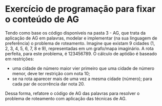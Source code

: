 # Exercício de programação para fixar o conteúdo de AG

Tendo como base os código disponíveis na pasta 3 - AG, que trata da aplicação de AG em palavras, modelar e implementar (na sua linguagem de preferência) o problema de roteamento.
Imagine que existam 9 cidades (1, 2, 3, 4, 5, 6, 7, 8 e 9), representadas em um grafo/mapa imaginário. A rota perfeita, para este problema, é 123456789. O cálculo de aptidão é baseado em restrições:
  - uma cidade de número maior vier primeiro que uma cidade de número menor, deve ter restrição com nota 10;
  - se na rota aparecer mais de uma vez a mesma cidade (número); para cada par de ocorrência dar nota 20.

Dessa forma, refatore o código de AG das palavras para resolver o problema de roteamento com aplicação das técnicas de AG.
